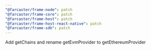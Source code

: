 ```yaml
---
"@farcaster/frame-node": patch
"@farcaster/frame-core": patch
"@farcaster/frame-host": patch
"@farcaster/frame-host-react-native": patch
"@farcaster/frame-sdk": patch
---
```


Add getChains and rename getEvmProvider to getEthereumProvider
